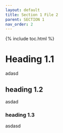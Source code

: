 ```yaml
---
layout: default
title: Section 1 File 2
parent: SECTION 1
nav_order: 2
---
```


{% include toc.html %}

# Heading 1.1
adasd

## heading 1.2
asdad

### heading 1.3
asdasd

<br />
